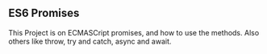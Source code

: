 ## ES6 Promises
This Project is on ECMASCript promises, and how to use the methods.
Also others like throw, try and catch, async and await.